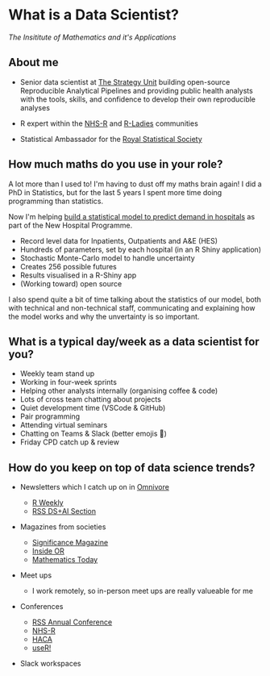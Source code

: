 # What is a Data Scientist?
_The Insititute of Mathematics and it's Applications_

## About me

- Senior data scientist at [The Strategy Unit](https://www.strategyunitwm.nhs.uk/) building open-source Reproducible Analytical Pipelines and providing public health analysts with the tools, skills, and confidence to develop their own reproducible analyses

- R expert within the [NHS-R](https://nhsrcommunity.com/) and [R-Ladies](https://rladies.org/) communities

- Statistical Ambassador for the [Royal Statistical Society](https://rss.org.uk/)

## How much maths do you use in your role?

A lot more than I used to! I'm having to dust off my maths brain again! I did a PhD in Statistics, but for the last 5 years I spent more time doing programming than statistics.

Now I'm helping [build a statistical model to predict demand in hospitals](https://www.youtube.com/watch?v=vXBxDOa6tfw) as part of the New Hospital Programme.

- Record level data for Inpatients, Outpatients and A&E (HES)
- Hundreds of parameters, set by each hospital (in an R Shiny application)
- Stochastic Monte-Carlo model to handle uncertainty
- Creates 256 possible futures
- Results visualised in a R-Shiny app
- (Working toward) open source

I also spend quite a bit of time talking about the statistics of our model, both with technical and non-technical staff, communicating and explaining how the model works and why the unvertainty is so important.

## What is a typical day/week as a data scientist for you?

- Weekly team stand up
- Working in four-week sprints
- Helping other analysts internally (organising coffee & code)
- Lots of cross team chatting about projects
- Quiet development time (VSCode & GitHub)
- Pair programming
- Attending virtual seminars
- Chatting on Teams & Slack (better emojis 💁)
- Friday CPD catch up & review

## How do you keep on top of data science trends?

- Newsletters which I catch up on in [Omnivore](https://omnivore.app/)
  - [R Weekly](https://rweekly.org/)
  - [RSS DS+AI Section](https://rssdsaisection.substack.com/) 

- Magazines from societies
  - [Significance Magazine](https://significancemagazine.com/)
  - [Inside OR](https://www.theorsociety.com/publications/magazines/)
  - [Mathematics Today](https://ima.org.uk/publications/mathematics-today/)

- Meet ups
  - I work remotely, so in-person meet ups are really valueable for me

- Conferences
  - [RSS Annual Conference](https://rss.org.uk/training-events/conference-2024/)
  - [NHS-R](https://nhsrcommunity.com/)
  - [HACA](https://haca-conference.nhs.uk) 
  - [useR!](https://events.linuxfoundation.org/user/)

- Slack workspaces
